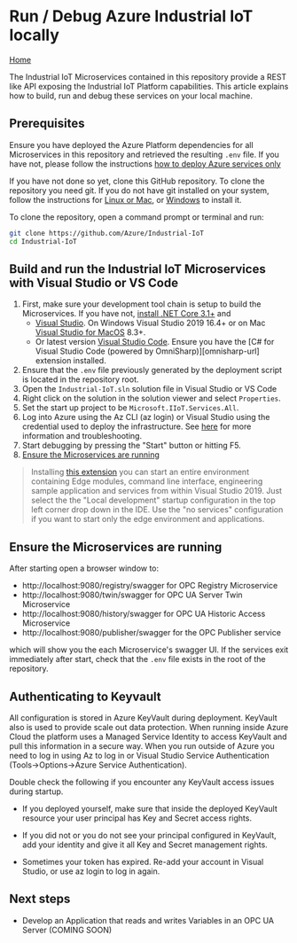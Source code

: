 # Run / Debug Azure Industrial IoT locally

[Home](readme.md)

The Industrial IoT Microservices contained in this repository provide a REST like API exposing the Industrial IoT Platform capabilities.  This article explains how to build, run and debug these services on your local machine.

## Prerequisites

Ensure you have deployed the Azure Platform dependencies for all Microservices in this repository and retrieved the resulting `.env` file.  If you have not, please follow the instructions [how to deploy Azure services only](howto-deploy-local.md)

If you have not done so yet, clone this GitHub repository.  To clone the repository you need git.  If you do not have git installed on your system, follow the instructions for [Linux or Mac](https://git-scm.com/book/en/v2/Getting-Started-Installing-Git), or [Windows](https://gitforwindows.org/) to install it.  

To clone the repository, open a command prompt or terminal and run:

```bash
git clone https://github.com/Azure/Industrial-IoT
cd Industrial-IoT
```

## Build and run the Industrial IoT Microservices with Visual Studio or VS Code

1. First, make sure your development tool chain is setup to build the Microservices. If you have not, [install .NET Core 3.1+](https://dotnet.microsoft.com/download/dotnet-core/3.1) and
   - [Visual Studio](https://visualstudio.microsoft.com/vs/).  On Windows Visual Studio 2019 16.4+ or on Mac [Visual Studio for MacOS](https://visualstudio.microsoft.com/vs/mac/) 8.3+.
   - Or latest version [Visual Studio Code](https://code.visualstudio.com/).  Ensure you have the [C# for Visual Studio Code (powered by OmniSharp)][omnisharp-url] extension installed.
2. Ensure that the `.env` file previously generated by the deployment script is located in the repository root.
3. Open the `Industrial-IoT.sln` solution file in Visual Studio or VS Code
4. Right click on the solution in the solution viewer and select `Properties`.
5. Set the start up project to be  `Microsoft.IIoT.Services.All`.
6. Log into Azure using the Az CLI (az login) or Visual Studio using the credential used to deploy the infrastructure.  See [here](Authenticating-to-Keyvault) for more information and troubleshooting.
7. Start debugging by pressing the "Start" button or hitting F5.
8. [Ensure the Microservices are running](#ensure-the-microservices-are-running)

> Installing [this extension](https://marketplace.visualstudio.com/items?itemName=vs-publisher-141975.SwitchStartupProject) you can start an entire environment containing Edge modules, command line interface, engineering sample application and services from within Visual Studio 2019.  Just select the the "Local development" startup configuration in the top left corner drop down in the IDE.   Use the "no services" configuration if you want to start only the edge environment and applications.

## Ensure the Microservices are running

After starting open a browser window to:

- http://localhost:9080/registry/swagger for OPC Registry Microservice
- http://localhost:9080/twin/swagger for OPC UA Server Twin Microservice
- http://localhost:9080/history/swagger for OPC UA Historic Access Microservice
- http://localhost:9080/publisher/swagger for the OPC Publisher service

which will show you the each Microservice's swagger UI. If the services exit immediately after start, check that the `.env` file exists in the root of the repository.  

## Authenticating to Keyvault

All configuration is stored in Azure KeyVault during deployment.  KeyVault also is used to provide scale out data protection.  When running inside Azure Cloud the platform uses a Managed Service Identity to access KeyVault and pull this information in a secure way.   When you run outside of Azure you need to log in using Az to log in or Visual Studio Service Authentication (Tools->Options->Azure Service Authentication).  

Double check the following if you encounter any KeyVault access issues during startup.

- If you deployed yourself, make sure that inside the deployed KeyVault resource your user principal has Key and Secret access rights.  

- If you did not or you do not see your principal configured in KeyVault, add your identity and give it all Key and Secret management rights.

- Sometimes your token has expired.  Re-add your account in Visual Studio, or use az login to log in again.

## Next steps

- Develop an Application that reads and writes Variables in an OPC UA Server (COMING SOON)
